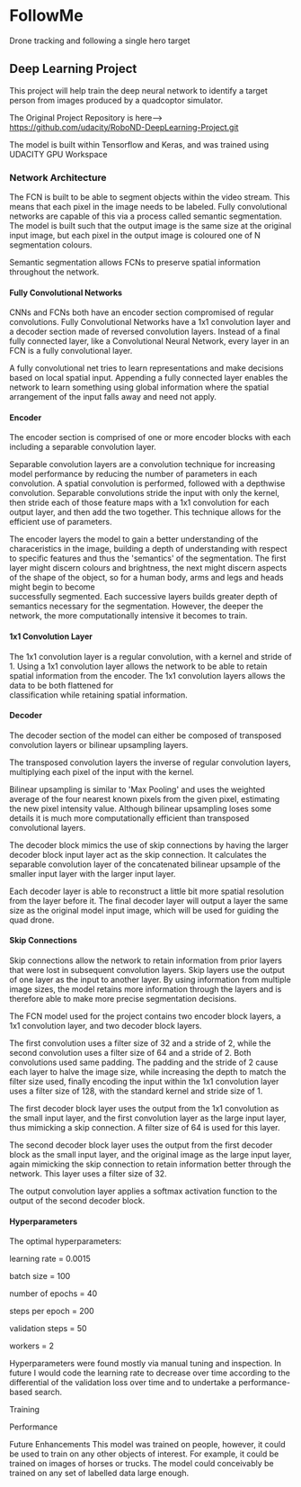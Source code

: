 # FollowMe
Drone tracking and following a single hero target 

## Deep Learning Project ##

This project will help train the deep neural network to identify a target person from images produced by a quadcoptor simulator. 

The Original Project Repository is here--> https://github.com/udacity/RoboND-DeepLearning-Project.git

The model is built within Tensorflow and Keras, and was trained using UDACITY GPU Workspace

### Network Architecture
  The FCN is built to be able to segment objects within the video stream. This means that each pixel in the image needs to be labeled.     Fully convolutional networks are capable of this via a process called semantic segmentation. The model is built such that the output     image is the same size at the original input image, but each pixel in the output image is coloured one of N segmentation colours.

  Semantic segmentation allows FCNs to preserve spatial information throughout the network.

#### Fully Convolutional Networks
  CNNs and FCNs both have an encoder section compromised of regular convolutions. Fully Convolutional Networks have a 1x1 convolution     layer and a decoder section made of reversed convolution layers. Instead of a final fully connected layer, like a Convolutional Neural   Network, every layer in an FCN is a fully convolutional layer.

  A fully convolutional net tries to learn representations and make decisions based on local spatial input. Appending a fully connected   layer enables the network to learn something using global information where the spatial arrangement of the input falls away and need     not apply.

#### Encoder
  The encoder section is comprised of one or more encoder blocks with each including a separable convolution layer.

  Separable convolution layers are a convolution technique for increasing model performance by reducing the number of parameters in each   convolution. A spatial convolution is performed, followed with a depthwise convolution. Separable convolutions stride the input with     only the kernel, then stride each of those feature maps with a 1x1 convolution for each output layer, and then add the two together.     This technique allows for the efficient use of parameters.

  The encoder layers the model to gain a better understanding of the characeristics in the image, building a depth of understanding with   respect to specific features and thus the 'semantics' of the segmentation. The first layer might discern colours and brightness, the     next might discern aspects of the shape of the object, so for a human body, arms and legs and heads might begin to become          
  successfully segmented. Each successive layers builds greater depth of semantics necessary for the segmentation. However, the deeper     the network, the more computationally intensive it becomes to train.

#### 1x1 Convolution Layer
  The 1x1 convolution layer is a regular convolution, with a kernel and stride of 1. Using a 1x1 convolution layer allows the network to   be able to retain spatial information from the encoder. The 1x1 convolution layers allows the data to be both flattened for      
  classification while retaining spatial information.

#### Decoder

  The decoder section of the model can either be composed of transposed convolution layers or bilinear upsampling layers.

  The transposed convolution layers the inverse of regular convolution layers, multiplying each pixel of the input with the kernel.

  Bilinear upsampling is similar to 'Max Pooling' and uses the weighted average of the four nearest known pixels from the given pixel,     estimating the new pixel intensity value. Although bilinear upsampling loses some details it is much more computationally efficient     than transposed convolutional layers.

  The decoder block mimics the use of skip connections by having the larger decoder block input layer act as the skip connection. It       calculates the separable convolution layer of the concatenated bilinear upsample of the smaller input layer with the larger input       layer.

  Each decoder layer is able to reconstruct a little bit more spatial resolution from the layer before it. The final decoder layer will   output a layer the same size as the original model input image, which will be used for guiding the quad drone.

#### Skip Connections
  Skip connections allow the network to retain information from prior layers that were lost in subsequent convolution layers. Skip         layers use the output of one layer as the input to another layer. By using information from multiple image sizes, the model retains     more information through the layers and is therefore able to make more precise segmentation decisions.

  The FCN model used for the project contains two encoder block layers, a 1x1 convolution layer, and two decoder block layers.

  The first convolution uses a filter size of 32 and a stride of 2, while the second convolution uses a filter size of 64 and a stride     of 2. Both convolutions used same padding. The padding and the stride of 2 cause each layer to halve the image size, while increasing   the depth to match the filter size used, finally encoding the input within the 1x1 convolution layer uses a filter size of 128, with     the standard kernel and stride size of 1.
  
  The first decoder block layer uses the output from the 1x1 convolution as the small input layer, and the first convolution layer as     the large input layer, thus mimicking a skip connection. A filter size of 64 is used for this layer.

  The second decoder block layer uses the output from the first decoder block as the small input layer, and the original image as the     large input layer, again mimicking the skip connection to retain information better through the network. This layer uses a filter size   of 32.

  The output convolution layer applies a softmax activation function to the output of the second decoder block.

#### Hyperparameters

The optimal hyperparameters:

  learning rate = 0.0015

  batch size = 100

  number of epochs = 40
  
  steps per epoch = 200

  validation steps = 50

  workers = 2

Hyperparameters were found mostly via manual tuning and inspection. In future I would code the learning rate to decrease over time according to the differential of the validation loss over time and to undertake a performance-based search.

Training


Performance


Future Enhancements
This model was trained on people, however, it could be used to train on any other objects of interest. For example, it could be trained on images of horses or trucks. The model could conceivably be trained on any set of labelled data large enough.
